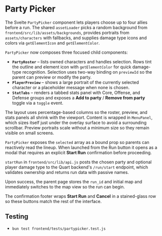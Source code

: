 # Party Picker

The Svelte `PartyPicker` component lets players choose up to four allies before a run. The shared `assetLoader` picks a random background from `frontend/src/lib/assets/backgrounds`, provides portraits from `assets/characters` with fallbacks, and supplies damage type icons and colors via `getElementIcon` and `getElementColor`.

`PartyPicker` now composes three focused child components:

- **`PartyRoster`** – lists owned characters and handles selection. Rows tint the outline and element icon with `getElementColor` for quick damage-type recognition. Selection uses two-way binding on `previewId` so the parent can preview or modify the party.
- **`PlayerPreview`** – shows a large portrait of the currently selected character or a placeholder message when none is chosen.
- **`StatTabs`** – renders a tabbed stats panel with Core, Offense, and Defense groups and exposes a **Add to party** / **Remove from party** toggle via a `toggle` event.

The layout uses percentage-based columns so the roster, preview, and stats panels all shrink with the viewport. Content is wrapped in `MenuPanel`, which sizes itself just under the overlay surface to avoid a surrounding scrollbar. Preview portraits scale without a minimum size so they remain visible on small screens.

`PartyPicker` exposes the `selected` array as a bound prop so parents can reactively read the lineup. When launched from the Run button it opens as a modal that requires an explicit **Start Run** confirmation before proceeding.

`startRun` in `frontend/src/lib/api.js` posts the chosen party and optional player damage type to the Quart backend's `/run/start` endpoint, which validates ownership and returns run data with passive names.

Upon success, the parent page stores the `run_id` and initial map and immediately switches to the map view so the run can begin.

The confirmation footer wraps **Start Run** and **Cancel** in a stained-glass row so these buttons match the rest of the interface.

## Testing
- `bun test frontend/tests/partypicker.test.js`
